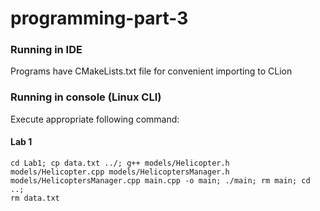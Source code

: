 # programming-part-3

### Running in IDE
Programs have CMakeLists.txt file for convenient importing to CLion

### Running in console (Linux CLI)
Execute appropriate following command:

#### Lab 1
<code>cd Lab1; cp data.txt ../; g++ models/Helicopter.h models/Helicopter.cpp models/HelicoptersManager.h models/HelicoptersManager.cpp main.cpp -o main; ./main; rm main; cd ..; rm data.txt</code>
